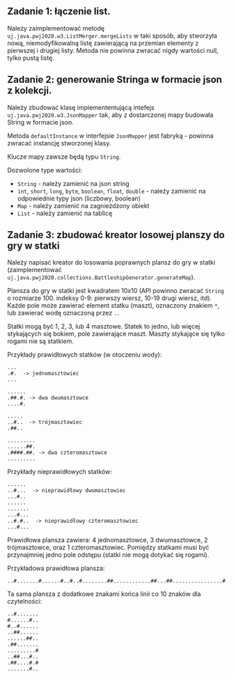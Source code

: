 ## Zadanie 1: łączenie list.
Należy zaimplementować metodę `uj.java.pwj2020.w3.ListMerger.mergeLists` w taki sposób, aby stworzyła nową, niemodyfikowalną listę zawierającą na przemian elementy z pierwszej i drugiej listy. Metoda nie powinna zwracać nigdy wartości null, tylko pustą listę.

## Zadanie 2: generowanie Stringa w formacie json z kolekcji.

Należy zbudować klasę implemententującą intefejs `uj.java.pwj2020.w3.JsonMapper` tak, aby z dostarczonej mapy budowała String w formacie json.

Metoda `defaultInstance` w interfejsie `JsonMapper` jest fabryką - powinna zwracać instancję stworzonej klasy.

Klucze mapy zawsze będą typu `String`.

Dozwolone type wartości: 
* `String` - należy zamienić na json string
* `int`, `short`, `long`, `byte`, `boolean`, `float`, `double` - należy zamienić na odpowiednie typy json (liczbowy, boolean)
* `Map` - należy zamienić na zagnieżdżony obiekt
* `List` - należy zamienić na tablicę

## Zadanie 3: zbudować kreator losowej planszy do gry w statki

Należy napisać kreator do losowania poprawnych plansz do gry w statki (zaimplementować `uj.java.pwj2020.collections.BattleshipGenerator.generateMap`).

Plansza do gry w statki jest kwadratem 10x10 (API powinno zwracać `String` o rozmiarze 100. indeksy 0-9: pierwszy wiersz, 10-19 drugi wiersz, itd). Każde pole może zawierać element statku (maszt), oznaczony znakiem `*`, lub zawierać wodę oznaczoną przez `.`.

Statki mogą być 1, 2, 3, lub 4 masztowe. Statek to jedno, lub więcej stykających się bokiem, pole zawierające maszt. Maszty stykające się tylko rogami nie są statkiem.

Przykłady prawidłowych statków (w otoczeniu wody):
```
...
.#.  -> jednomasztowiec
...

......
.##.#. -> dwa dwumasztowce
....#.

.....
..#..  -> trójmasztowiec
.##..

.........
......##.
.####.##. -> dwa czteromasztowce
.........
```

Przykłady nieprawidłowych statków:
```
......
..#...  -> nieprawidłowy dwumasztowiec
...#..
......
.......
...#...
..#.#..  -> nieprawidłowy czteromasztowiec
...#...
```

Prawidłowa plansza zawiera: 4 jednomasztowce, 3 dwumasztowce, 2 trójmasztowce, oraz 1 czteromasztowiec. Pomiędzy statkami musi być przynajmniej jedno pole odstępu (statki nie mogą dotykać się rogami).

Przykładowa prawidłowa plansza:
```
..#.......#......#..#..#........##............##...##................#..##...#...##....#.#.......#..
```

Ta sama plansza z dodatkowe znakami końca linii co 10 znaków dla czytelności:
```
..#.......
#......#..
#..#......
..##......
......##..
.##.......
.........#
..##...#..
.##....#.#
.......#..
```
